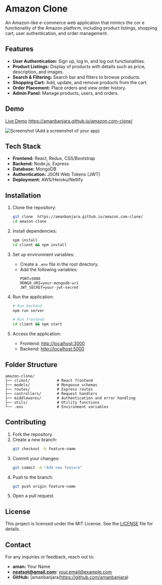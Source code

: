 # Amazon Clone     
             
An Amazon-like e-commerce web application that mimics the cor e functionality of the Amazon platform, including product listings, shopping cart, user authentication, and order  management.  
    
## Features        

- **User Authentication:** Sign up, log in, and log out functionalities.  
- **Product Listings:** Display of products with details such as price, description, and images.
- **Search & Filtering:** Search bar and filters to browse products.
- **Shopping Cart:** Add, update, and remove products from the cart.
- **Order Placement:** Place orders and view order history.
- **Admin Panel:** Manage products, users, and orders. 
  
## Demo  

[Live Demo](#)  https://amanbanjara.github.io/amazon.com-clone/

![Screenshot](screenshot.png) (Add a screenshot of your app)

## Tech Stack

- **Frontend:** React, Redux, CSS/Bootstrap
- **Backend:** Node.js, Express
- **Database:** MongoDB
- **Authentication:** JSON Web Tokens (JWT)
- **Deployment:** AWS/Heroku/Netlify

## Installation

1. Clone the repository:
   ```bash
   git clone  https://amanbanjara.github.io/amazon.com-clone/
   cd amazon-clone
   ```

2. Install dependencies:
   ```bash
   npm install
   cd client && npm install
   ```

3. Set up environment variables:
   - Create a `.env` file in the root directory.
   - Add the following variables:
     ```env
     PORT=5000
     MONGO_URI=your-mongodb-uri
     JWT_SECRET=your-jwt-secret
     ```

4. Run the application:
   ```bash
   # Run backend
   npm run server

   # Run frontend
   cd client && npm start
   ```

5. Access the application:
   - Frontend: [http://localhost:3000](http://localhost:3000)
   - Backend: [http://localhost:5000](http://localhost:5000)

## Folder Structure

```
amazon-clone/
├── client/            # React frontend
├── models/            # Mongoose schemas
├── routes/            # Express routes
├── controllers/       # Request handlers
├── middlewares/       # Authentication and error handling
├── utils/             # Utility functions
└── .env               # Environment variables
```

## Contributing

1. Fork the repository.
2. Create a new branch:
   ```bash
   git checkout -b feature-name
   ```
3. Commit your changes:
   ```bash
   git commit -m "Add new feature"
   ```
4. Push to the branch:
   ```bash
   git push origin feature-name
   ```
5. Open a pull request.

## License

This project is licensed under the MIT License. See the [LICENSE](LICENSE) file for details.

## Contact

For any inquiries or feedback, reach out to:
- **aman:** Your Name
- **neatsot@gmail.com:** your.email@example.com
- **GitHub:** [amanbanjara(https://github.com/amanbanjara)
